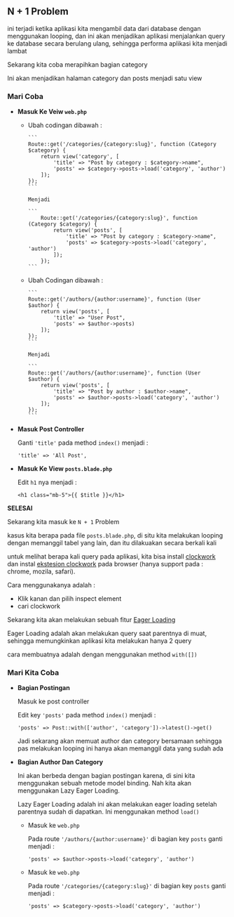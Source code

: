 ## N + 1 Problem

ini terjadi ketika aplikasi kita mengambil data dari database dengan menggunakan looping, dan ini akan menjadikan aplikasi menjalankan query ke database secara berulang ulang, sehingga performa aplikasi kita menjadi lambat

Sekarang kita coba merapihkan bagian category

Ini akan menjadikan halaman category dan posts menjadi satu view

### Mari Coba

- **Masuk Ke Veiw `web.php`**

  - Ubah codingan dibawah :

        ```
        Route::get('/categories/{category:slug}', function (Category $category) {
            return view('category', [
                'title' => "Post by category : $category->name",
                'posts' => $category->posts->load('category', 'author')
            ]);
        });
        ```

        Menjadi

        ```
            Route::get('/categories/{category:slug}', function (Category $category) {
                return view('posts', [
                    'title' => "Post by category : $category->name",
                    'posts' => $category->posts->load('category', 'author')
                ]);
            });
        ```

  - Ubah Codingan dibawah :

        ```
        Route::get('/authors/{author:username}', function (User $author) {
            return view('posts', [
                'title' => "User Post",
                'posts' => $author->posts)
            ]);
        });
        ```

        Menjadi

        ```
        Route::get('/authors/{author:username}', function (User $author) {
            return view('posts', [
                'title' => "Post by author : $author->name",
                'posts' => $author->posts->load('category', 'author')
            ]);
        });
        ```

- **Masuk Post Controller**

  Ganti `'title'` pada method `index()` menjadi :

  ```
  'title' => 'All Post',
  ```

- **Masuk Ke View `posts.blade.php`**

  Edit `h1` nya menjadi :

  ```
  <h1 class="mb-5">{{ $title }}</h1>
  ```

**SELESAI**

Sekarang kita masuk ke `N + 1` Problem

kasus kita berapa pada file `posts.blade.php`, di situ kita melakukan looping dengan memanggil tabel yang lain, dan itu dilakuakan secara berkali kali

untuk melihat berapa kali query pada aplikasi, kita bisa install [clockwork](https://github.com/itsgoingd/clockwork#installation) dan instal [ekstesion clockwork](https://chrome.google.com/webstore/detail/clockwork/dmggabnehkmmfmdffgajcflpdjlnoemp?hl=id) pada browser (hanya support pada : chrome, mozila, safari).

Cara menggunakanya adalah :

- Klik kanan dan pilih inspect element
- cari clockwork

Sekarang kita akan melakukan sebuah fitur [Eager Loading](https://laravel.com/docs/8.x/eloquent-relationships#eager-loading)

Eager Loading adalah akan melakukan query saat parentnya di muat, sehingga memungkinkan aplikasi kita melakukan hanya 2 query

cara membuatnya adalah dengan menggunakan method `with([])`

### Mari Kita Coba

- **Bagian Postingan**

  Masuk ke post controller

  Edit key `'posts'` pada method `index()` menjadi :

  ```
  'posts' => Post::with(['author', 'category'])->latest()->get()
  ```

  Jadi sekarang akan memuat author dan category bersamaan sehingga pas melakukan looping ini hanya akan memanggil data yang sudah ada

- **Bagian Author Dan Category**

  Ini akan berbeda dengan bagian postingan karena, di sini kita menggunakan sebuah metode model binding. Nah kita akan menggunakan Lazy Eager Loading.

  Lazy Eager Loading adalah ini akan melakukan eager loading setelah parentnya sudah di dapatkan. Ini menggunakan method `load()`

  - Masuk ke `web.php`

    Pada route `'/authors/{author:username}'` di bagian key `posts` ganti menjadi :

    ```
    'posts' => $author->posts->load('category', 'author')
    ```

  - Masuk ke `web.php`

    Pada route `'/categories/{category:slug}'` di bagian key `posts` ganti menjadi :

    ```
    'posts' => $category->posts->load('category', 'author')
    ```
